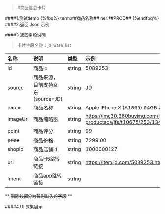 >#商品信息卡片

####1.测试demo
{%fbq%}
term:##商品名称##
ner:##PROD##
{%endfbq%}
####2.返回 Json 示例


####3.返回字段说明

>卡片字段名称：jd_ware_list

|名称|说明|类型|示例|
|:---|:---|:---|:---|
|id|商品id|string|5089253|
|source|商品来源，目前支持京东(source=JD)|string|JD|
|name|商品名称|string|Apple iPhone X (A1865) 64GB 深空灰色 移动联通电信4G手机|
|imageUrl|商品缩略图|string|https://img30.360buyimg.com/jgsq-productsoa/jfs/t10675/253/1344769770/66891/92d54ca4/59df2e7fN86c99a27.jpg|
|point|商品评分|string|99|
|~~price~~|~~商品价格~~|string|7299.00|
|shopId|商品店铺id|string|1000000127|
|url|商品H5跳转链接|string|https://item.jd.com/5089253.html|
|intent|商品app跳转链接|string|| 
** ~~删除线部分为暂时缺失的字段~~ **

####4.UI 效果展示

